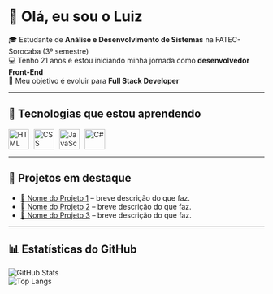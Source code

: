 # 👋 Olá, eu sou o Luiz 

🎓 Estudante de **Análise e Desenvolvimento de Sistemas** na FATEC-Sorocaba (3º semestre)  
💻 Tenho 21 anos e estou iniciando minha jornada como **desenvolvedor Front-End**  
🚀 Meu objetivo é evoluir para **Full Stack Developer**  

---

## 🚀 Tecnologias que estou aprendendo
<div style="display: flex; gap: 10px;">
  <img src="https://cdn.jsdelivr.net/gh/devicons/devicon/icons/html5/html5-original.svg" alt="HTML" width="40" height="40"/>
  <img src="https://cdn.jsdelivr.net/gh/devicons/devicon/icons/css3/css3-original.svg" alt="CSS" width="40" height="40"/>
  <img src="https://cdn.jsdelivr.net/gh/devicons/devicon/icons/javascript/javascript-original.svg" alt="JavaScript" width="40" height="40"/>
  <img src="https://cdn.jsdelivr.net/gh/devicons/devicon/icons/csharp/csharp-original.svg" alt="C#" width="40" height="40"/>
</div>

---

## 📂 Projetos em destaque
- [🔗 Nome do Projeto 1](https://github.com/seu-username/projeto1) – breve descrição do que faz.  
- [🔗 Nome do Projeto 2](https://github.com/seu-username/projeto2) – breve descrição do que faz.  
- [🔗 Nome do Projeto 3](https://github.com/seu-username/projeto3) – breve descrição do que faz.  

---

## 📊 Estatísticas do GitHub
![GitHub Stats](https://github-readme-stats.vercel.app/api?username=seu-username&show_icons=true&theme=radical)  
![Top Langs](https://github-readme-stats.vercel.app/api/top-langs/?username=seu-username&layout=compact&theme=radical)
